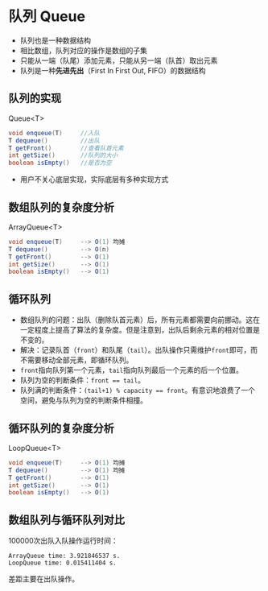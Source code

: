 # 队列 Queue

+ 队列也是一种数据结构
+ 相比数组，队列对应的操作是数组的子集
+ 只能从一端（队尾）添加元素，只能从另一端（队首）取出元素
+ 队列是一种**先进先出**（First In First Out, FIFO）的数据结构

## 队列的实现
Queue\<T>
```Java
void enqueue(T)     //入队
T dequeue()         //出队
T getFront()        //查看队首元素
int getSize()       //队列的大小
boolean isEmpty()   //是否为空
```
+ 用户不关心底层实现，实际底层有多种实现方式

## 数组队列的复杂度分析
ArrayQueue\<T>
```Java
void enqueue(T)     --> O(1) 均摊
T dequeue()         --> O(n)
T getFront()        --> O(1)
int getSize()       --> O(1)
boolean isEmpty()   --> O(1)
```

## 循环队列
+ 数组队列的问题：出队（删除队首元素）后，所有元素都需要向前挪动。这在一定程度上提高了算法的复杂度。但是注意到，出队后剩余元素的相对位置是不变的。
+ 解决：记录队首（`front`）和队尾（`tail`）。出队操作只需维护`front`即可，而不需要移动全部元素，即循环队列。
+ `front`指向队列第一个元素，`tail`指向队列最后一个元素的后一个位置。
+ 队列为空的判断条件：`front == tail`。
+ 队列满的判断条件：`(tail+1) % capacity == front`。有意识地浪费了一个空间，避免与队列为空的判断条件相撞。

## 循环队列的复杂度分析
LoopQueue\<T>
```Java
void enqueue(T)     --> O(1) 均摊
T dequeue()         --> O(1) 均摊
T getFront()        --> O(1)
int getSize()       --> O(1)
boolean isEmpty()   --> O(1)
```

## 数组队列与循环队列对比
100000次出队入队操作运行时间：
```
ArrayQueue time: 3.921846537 s.
LoopQueue time: 0.015411404 s.
```
差距主要在出队操作。

